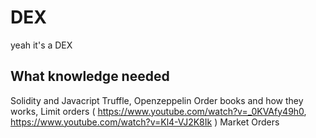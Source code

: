 # DEX
yeah it's a DEX

## What knowledge needed
Solidity and Javacript
Truffle, Openzeppelin
Order books and how they works, Limit orders ( https://www.youtube.com/watch?v=_0KVAfy49h0, https://www.youtube.com/watch?v=Kl4-VJ2K8Ik )
Market Orders